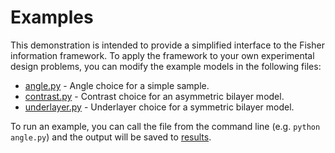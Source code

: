 # Examples
This demonstration is intended to provide a simplified interface to the Fisher information framework. To apply the framework to your own experimental design problems, you can modify the example models in the following files:
* [angle.py](/demo/angle.py) - Angle choice for a simple sample.
* [contrast.py](/demo/contrast.py) - Contrast choice for an asymmetric bilayer model.
* [underlayer.py](/demo/underlayer.py) - Underlayer choice for a symmetric bilayer model.

To run an example, you can call the file from the command line (e.g. ```python angle.py```) and the output will be saved to [results](/demo/results).
